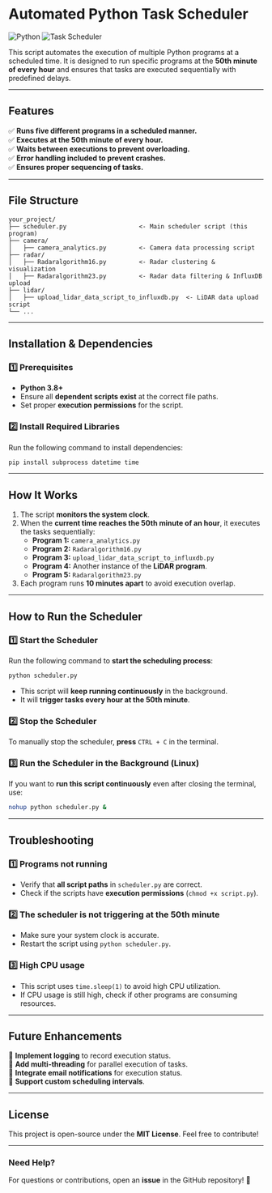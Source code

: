 # **Automated Python Task Scheduler**

![Python](https://img.shields.io/badge/Python-3.8+-yellow) ![Task Scheduler](https://img.shields.io/badge/Scheduler-Automated-blue) 

This script automates the execution of multiple Python programs at a scheduled time. It is designed to run specific programs at the **50th minute of every hour** and ensures that tasks are executed sequentially with predefined delays.

---

## **Features**
✅ **Runs five different programs in a scheduled manner.**  
✅ **Executes at the 50th minute of every hour.**  
✅ **Waits between executions to prevent overloading.**  
✅ **Error handling included to prevent crashes.**  
✅ **Ensures proper sequencing of tasks.**  

---

## **File Structure**
```
your_project/
├── scheduler.py                    <- Main scheduler script (this program)
├── camera/
│   ├── camera_analytics.py         <- Camera data processing script
├── radar/
│   ├── Radaralgorithm16.py         <- Radar clustering & visualization
│   ├── Radaralgorithm23.py         <- Radar data filtering & InfluxDB upload
├── lidar/
│   ├── upload_lidar_data_script_to_influxdb.py  <- LiDAR data upload script
└── ...
```

---

## **Installation & Dependencies**
### **1️⃣ Prerequisites**
- **Python 3.8+**
- Ensure all **dependent scripts exist** at the correct file paths.
- Set proper **execution permissions** for the script.

### **2️⃣ Install Required Libraries**
Run the following command to install dependencies:
```bash
pip install subprocess datetime time
```

---

## **How It Works**
1. The script **monitors the system clock**.
2. When the **current time reaches the 50th minute of an hour**, it executes the tasks sequentially:
   - **Program 1:** `camera_analytics.py`
   - **Program 2:** `Radaralgorithm16.py`
   - **Program 3:** `upload_lidar_data_script_to_influxdb.py`
   - **Program 4:** Another instance of the **LiDAR program**.
   - **Program 5:** `Radaralgorithm23.py`
3. Each program runs **10 minutes apart** to avoid execution overlap.

---

## **How to Run the Scheduler**
### **1️⃣ Start the Scheduler**
Run the following command to **start the scheduling process**:
```bash
python scheduler.py
```
- This script will **keep running continuously** in the background.  
- It will **trigger tasks every hour at the 50th minute**.  

### **2️⃣ Stop the Scheduler**
To manually stop the scheduler, **press** `CTRL + C` in the terminal.

### **3️⃣ Run the Scheduler in the Background (Linux)**
If you want to **run this script continuously** even after closing the terminal, use:
```bash
nohup python scheduler.py &
```

---

## **Troubleshooting**
### **1️⃣ Programs not running**
- Verify that **all script paths** in `scheduler.py` are correct.
- Check if the scripts have **execution permissions** (`chmod +x script.py`).

### **2️⃣ The scheduler is not triggering at the 50th minute**
- Make sure your system clock is accurate.
- Restart the script using `python scheduler.py`.

### **3️⃣ High CPU usage**
- This script uses `time.sleep(1)` to avoid high CPU utilization.
- If CPU usage is still high, check if other programs are consuming resources.

---

## **Future Enhancements**
📌 **Implement logging** to record execution status.  
📌 **Add multi-threading** for parallel execution of tasks.  
📌 **Integrate email notifications** for execution status.  
📌 **Support custom scheduling intervals**.  

---

## **License**
This project is open-source under the **MIT License**. Feel free to contribute!

---

### **Need Help?**
For questions or contributions, open an **issue** in the GitHub repository! 🚀
